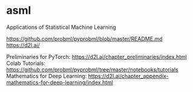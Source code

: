 # asml
Applications of Statistical Machine Learning

https://github.com/probml/pyprobml/blob/master/README.md
https://d2l.ai/

Preliminaries for PyTorch: https://d2l.ai/chapter_preliminaries/index.html
Colab Tutorials: https://github.com/probml/pyprobml/tree/master/notebooks/tutorials
Mathematics for Deep Learning: https://d2l.ai/chapter_appendix-mathematics-for-deep-learning/index.html
